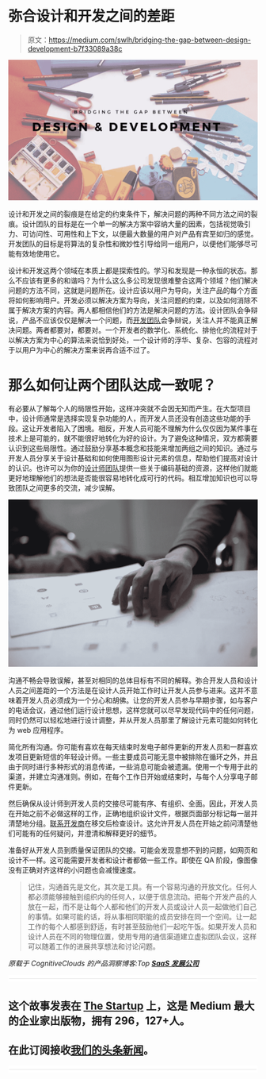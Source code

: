# 弥合设计和开发之间的差距

> 原文：<https://medium.com/swlh/bridging-the-gap-between-design-development-b7f33089a38c>

![](img/63ef9e02090f727de19695501cc17e30.png)

设计和开发之间的裂痕是在给定的约束条件下，解决问题的两种不同方法之间的裂痕。设计团队的目标是在一个单一的解决方案中容纳大量的因素，包括视觉吸引力、可访问性、可用性和上下文，以便最大数量的用户对产品有宾至如归的感觉。开发团队的目标是将算法的复杂性和微妙性引导给同一组用户，以便他们能够尽可能有效地使用它。

设计和开发这两个领域在本质上都是探索性的。学习和发现是一种永恒的状态。那么不应该有更多的和谐吗？为什么这么多公司发现很难整合这两个领域？他们解决问题的方法不同，这就是问题所在。设计应该以用户为导向，关注产品的每个方面将如何影响用户。开发必须以解决方案为导向，关注问题的约束，以及如何消除不属于解决方案的内容。两人都相信他们的方法是解决问题的方法。设计团队会争辩说，产品不应该仅仅是解决一个问题，而[开发团队](https://www.zibtek.com/about-us)会争辩说，关注人并不能真正解决问题。两者都要对，都要对。一个开发者的数学化、系统化、排他化的流程对于以解决方案为中心的算法来说恰到好处，一个设计师的浮华、复杂、包容的流程对于以用户为中心的解决方案来说再合适不过了。

# 那么如何让两个团队达成一致呢？

有必要从了解每个人的局限性开始，这样冲突就不会因无知而产生。在大型项目中，设计师通常是选择实现复杂功能的人，而开发人员还没有创造这些功能的手段。这让开发者陷入了困境。相反，开发人员可能不理解为什么仅仅因为某件事在技术上是可能的，就不能很好地转化为好的设计。为了避免这种情况，双方都需要认识到这些局限性。通过鼓励分享基本概念和技能来增加两组之间的知识。通过与开发人员分享关于设计基础和如何使用图形设计元素的信息，帮助他们提高对设计的认识。也许可以为你的[设计师团队](https://www.zibtek.com/services/UIUX-design-services)提供一些关于编码基础的资源，这样他们就能更好地理解他们的想法是否能很容易地转化成可行的代码。相互增加知识也可以导致团队之间更多的交流，减少误解。

![](img/45323d4e963c4ed767a21e55acab83c5.png)

沟通不畅会导致误解，甚至对相同的总体目标有不同的解释。弥合开发人员和设计人员之间差距的一个方法是在设计人员开始工作时让开发人员参与进来。这并不意味着开发人员必须成为一个分心和胡佛。让您的开发人员参与早期步骤，如与客户的电话会议，通过他们运行设计思想，这样您就可以尽早发现代码中的任何问题，同时仍然可以轻松地进行设计调整，并从开发人员那里了解设计元素可能如何转化为 web 应用程序。

简化所有沟通。你可能有喜欢在每天结束时发电子邮件更新的开发人员和一群喜欢发项目更新短信的年轻设计师。一些主要成员可能无意中被排除在循环之外，并且由于同时进行多种形式的消息传递，一些消息可能会被遗漏。使用一个专用于此的渠道，并建立沟通准则。例如，在每个工作日开始或结束时，与每个人分享电子邮件更新。

然后确保从设计师到开发人员的交接尽可能有序、有组织、全面。因此，开发人员在开始之前不必做这样的工作，正确地组织设计文件，根据页面部分标记每一层并清楚地分组。[联系开发商](https://www.zibtek.com/services/web-development-services)在移交后检查设计。这允许开发人员在开始之前问清楚他们可能有的任何疑问，并澄清和解释更好的细节。

准备好从开发人员到质量保证团队的交接。可能会发现意想不到的问题，如网页和设计不一样。这可能需要开发者和设计者都做一些工作。即使在 QA 阶段，像图像没有正确对齐这样的小问题也会减慢速度。

> 记住，沟通首先是文化，其次是工具。有一个容易沟通的开放文化。任何人都必须能够接触到组织内的任何人，以便于信息流动。把每个开发产品的人放在一起，而不是让每个人都和他们的开发人员或设计人员一起做他们自己的事情。如果可能的话，将从事相同职能的成员安排在同一个空间。让一起工作的每个人都感到舒适，有时甚至鼓励他们一起吃午饭。如果开发人员和设计人员在不同的物理位置，使用专用的通信渠道建立虚拟团队会议，这样可以随着工作的进展共享想法和讨论问题。

*原载于 CognitiveClouds 的产品洞察博客:Top* [***SaaS 发展公司***](https://www.cognitiveclouds.com/custom-software-development-services/saas-application-development-company)

![](img/731acf26f5d44fdc58d99a6388fe935d.png)

## 这个故事发表在 [The Startup](https://medium.com/swlh) 上，这是 Medium 最大的企业家出版物，拥有 296，127+人。

## 在此订阅接收[我们的头条新闻](http://growthsupply.com/the-startup-newsletter/)。

![](img/731acf26f5d44fdc58d99a6388fe935d.png)
